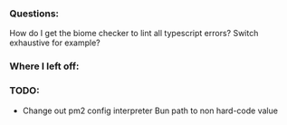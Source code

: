 ### Questions:

How do I get the biome checker to lint all typescript errors? Switch exhaustive for example?

### Where I left off:

### TODO:

- Change out pm2 config interpreter Bun path to non hard-code value
